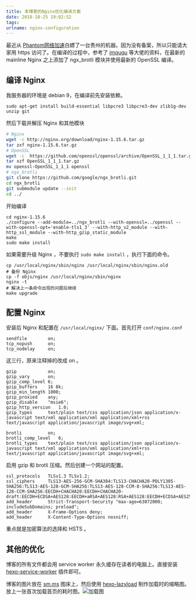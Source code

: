 ```yaml
---
title: 本博客的Nginx优化编译方案
date: 2018-10-25 19:02:52
tags:
urlname: nginx-configuration
---
```


最近从 [Phantom网络加速](https://ssrfq.com/)白嫖了一台贵州的机器。因为没有备案，所以只能请大家用 https 访问了。在编译的过程中，参考了 [imququ](https://imququ.com/post/enable-tls-1-3.html) 等大佬的资料，在最新的 mainline Nginx 之上添加了 ngx_brotli 模块并使用最新的 OpenSSL 编译。<!-- more -->

## 编译 Nginx

我服务器的环境是  debian 9，在编译前先安装依赖。

```shell
sudo apt-get install build-essential libpcre3 libpcre3-dev zlib1g-dev unzip git
```

然后下载并解压 Nginx 和其他模块

```sh
# Nginx
wget -c http://nginx.org/download/nginx-1.15.6.tar.gz
tar zxf nginx-1.15.6.tar.gz
# OpenSSL
wget -c  https://github.com/openssl/openssl/archive/OpenSSL_1_1_1.tar.gz
tar xzf OpenSSL_1_1_1.tar.gz
mv openssl-OpenSSL_1_1_1 openssl
# ngx_brotli
git clone https://github.com/google/ngx_brotli.git
cd ngx_brotli
git submodule update --init
cd ../
```

开始编译

```shell
cd nginx-1.15.6
./configure --add-module=../ngx_brotli --with-openssl=../openssl --with-openssl-opt='enable-tls1_3' --with-http_v2_module --with-http_ssl_module --with-http_gzip_static_module
make
sudo make install
```

如果需要升级 Nginx ，不要执行 `sudo make install` ，执行下面的命令。

```shell
cp /usr/local/nginx/sbin/nginx /usr/local/nginx/sbin/nginx.old
# 备份 Nginx
cp -f objs/nginx /usr/local/nginx/sbin/nginx
nginx -t
# 解决上一条命令出现的问题后继续
make upgrade
```

## 配置 Nginx

安装后 Nginx 和配置在 `/usr/local/nginx/` 下面。首先打开 `conf/nginx.conf`

```nginx
sendfile        on;
tcp_nopush     	on;
tcp_nodelay    	on;
```

这三行，原来注释掉的改成 on 。

```nginx
gzip			on;
gzip_vary     	on;
gzip_comp_level	6;
gzip_buffers   	16 8k;
gzip_min_length	1000;
gzip_proxied   	any;
gzip_disable   	"msie6";
gzip_http_version	1.0;
gzip_types    	text/plain text/css application/json application/x-javascript text/xml application/xml application/xml+rss text/javascript application/javascript image/svg+xml;
    
brotli			on;
brotli_comp_level	6;
brotli_types	text/plain text/css application/json application/x-javascript text/xml application/xml application/xml+rss text/javascript application/javascript image/svg+xml;  
```

启用 gzip 和 brotli 压缩。然后创建一个网站的配置。

```nginx
ssl_protocols	TLSv1.3 TLSv1.2;
ssl_ciphers		TLS13-AES-256-GCM-SHA384:TLS13-CHACHA20-POLY1305-SHA256:TLS13-AES-128-GCM-SHA256:TLS13-AES-128-CCM-8-SHA256:TLS13-AES-128-CCM-SHA256:EECDH+CHACHA20:EECDH+CHACHA20-draft:EECDH+ECDSA+AES128:EECDH+aRSA+AES128:RSA+AES128:EECDH+ECDSA+AES256:EECDH+aRSA+AES256:RSA+AES256:EECDH;
add_header		Strict-Transport-Security "max-age=63072000; includeSubDomains; preload";
add_header		X-Frame-Options deny;
add_header		X-Content-Type-Options nosniff;
```

重点就是加密算法的选择和 HSTS 。

## 其他的优化

博客的所有文件都会用 service worker 永久缓存在读者的电脑上。直接安装 [hexo-service-worker](https://github.com/zoumiaojiang/hexo-service-worker) 插件即可。

博客的图片放在 [sm.ms](https://sm.ms/) 图床上，然后使用 [hexo-lazyload](https://github.com/Robin-front/hexo-lazyload) 制作加载时的缩略图。放上一张首次加载首页的耗时图。![加载图](https://i.loli.net/2018/11/11/5be7d80a4ef45.png)